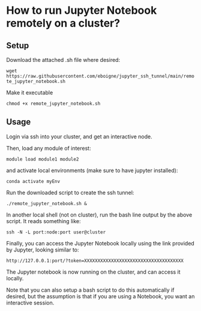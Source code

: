 # How to run Jupyter Notebook remotely on a cluster?

## Setup

Download the attached .sh file where desired:

`wget https://raw.githubusercontent.com/eboigne/jupyter_ssh_tunnel/main/remote_jupyter_notebook.sh`

Make it executable

`chmod +x remote_jupyter_notebook.sh`

## Usage

Login via ssh into your cluster, and get an interactive node.

Then, load any module of interest:

`module load module1 module2`

and activate local environments (make sure to have jupyter installed):

`conda activate myEnv`

Run the downloaded script to create the ssh tunnel:

`./remote_jupyter_notebook.sh &`

In another local shell (not on cluster), run the bash line output by the above script. It reads something like:

`ssh -N -L port:node:port user@cluster`

Finally, you can access the Jupyter Notebook locally using the link provided by Jupyter, looking similar to:

`http://127.0.0.1:port/?token=XXXXXXXXXXXXXXXXXXXXXXXXXXXXXXXXXXXXX`

The Jupyter notebook is now running on the cluster, and can access it locally. 

Note that you can also setup a bash script to do this automatically if desired, but the assumption is that if you are using a Notebook, you want an interactive session.
